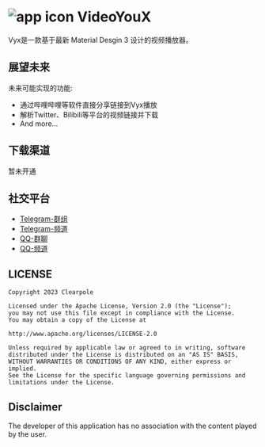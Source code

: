 # ![app icon](https://img-blog.csdnimg.cn/651abd8e43fb44a49c1182c301272306.png) VideoYouX
Vyx是一款基于最新 Material Desgin 3 设计的视频播放器。

## 展望未来

未来可能实现的功能:
* 通过哔哩哔哩等软件直接分享链接到Vyx播放
* 解析Twitter、Bilibili等平台的视频链接并下载
* And more...

## 下载渠道
暂未开通

## 社交平台
* [Telegram-群组](https://t.me/VyxChatting)
* [Telegram-频道](https://t.me/VyxNotice)
* [QQ-群聊](https://jq.qq.com/?_wv=1027&k=CQNXdhzt)
* [QQ-频道](https://pd.qq.com/s/h08xr8p7o)

## LICENSE
    Copyright 2023 Clearpole

    Licensed under the Apache License, Version 2.0 (the "License");
    you may not use this file except in compliance with the License.
    You may obtain a copy of the License at

    http://www.apache.org/licenses/LICENSE-2.0

    Unless required by applicable law or agreed to in writing, software
    distributed under the License is distributed on an "AS IS" BASIS,
    WITHOUT WARRANTIES OR CONDITIONS OF ANY KIND, either express or implied.
    See the License for the specific language governing permissions and
    limitations under the License.

## Disclaimer
The developer of this application has no association with the content played by the user.
